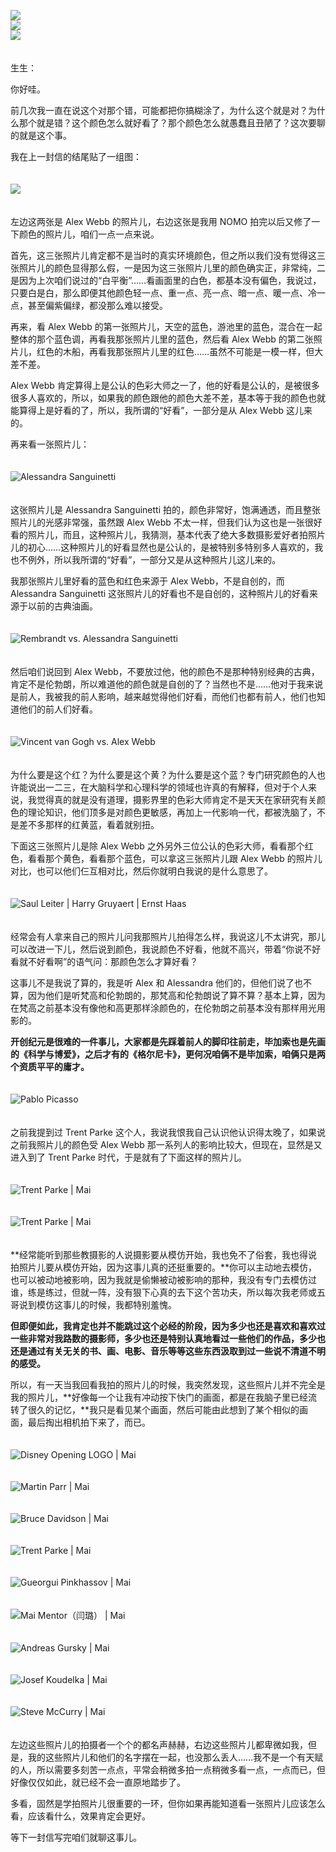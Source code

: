 [![](https://static001.geekbang.org/resource/image/4e/aa/4e41647e2d924501c2411980b8d108aa.jpg?wh=750x360)](http://time.geekbang.org/column/article/493360)  
[![](https://static001.geekbang.org/resource/image/ed/81/ed2b8868c1583e3d09a23b1b4766f081.jpg?wh=750x360)](http://time.geekbang.org/column/article/493390)  
[![](https://static001.geekbang.org/resource/image/5a/c8/5a66afc601507674ce14aa001203cac8.jpg?wh=750x360)](http://time.geekbang.org/column/article/494050)

　  
生生：

你好哇。

前几次我一直在说这个对那个错，可能都把你搞糊涂了，为什么这个就是对？为什么那个就是错？这个颜色怎么就好看了？那个颜色怎么就愚蠢且丑陋了？这次要聊的就是这个事。

我在上一封信的结尾贴了一组图：  
　

![](https://static001.geekbang.org/resource/image/ab/08/ab756cf9f65142761778e22d517b1d08.jpg?wh=1920x1389)

　  
左边这两张是 Alex Webb 的照片儿，右边这张是我用 NOMO 拍完以后又修了一下颜色的照片儿，咱们一点一点来说。

首先，这三张照片儿肯定都不是当时的真实环境颜色，但之所以我们没有觉得这三张照片儿的颜色显得那么假，一是因为这三张照片儿里的颜色确实正，非常纯，二是因为上次咱们说过的“白平衡”……看画面里的白色，都基本没有偏色，我说过，只要白是白，那么即便其他颜色轻一点、重一点、亮一点、暗一点、暖一点、冷一点，甚至偏紫偏绿，都没那么难以接受。

再来，看 Alex Webb 的第一张照片儿，天空的蓝色，游池里的蓝色，混合在一起整体的那个蓝色调，再看我那张照片儿里的蓝色，然后看 Alex Webb 的第二张照片儿，红色的木船，再看我那张照片儿里的红色……虽然不可能是一模一样，但大差不差。

Alex Webb 肯定算得上是公认的色彩大师之一了，他的好看是公认的，是被很多很多人喜欢的，所以，如果我的颜色跟他的颜色大差不差，基本等于我的颜色也就能算得上是好看的了，所以，我所谓的“好看”，一部分是从 Alex Webb 这儿来的。

再来看一张照片儿：  
　

![](https://static001.geekbang.org/resource/image/3b/b0/3b81234e5eb0679ed95657f1540edcb0.jpeg?wh=698x704 "Alessandra Sanguinetti")

　  
这张照片儿是 Alessandra Sanguinetti 拍的，颜色非常好，饱满通透，而且整张照片儿的光感非常强，虽然跟 Alex Webb 不太一样，但我们认为这也是一张很好看的照片儿，而且，这种照片儿，我猜测，基本代表了绝大多数摄影爱好者拍照片儿的初心……这种照片儿的好看显然也是公认的，是被特别多特别多人喜欢的，我也不例外，所以我所谓的“好看”，一部分又是从这种照片儿这儿来的。

我那张照片儿里好看的蓝色和红色来源于 Alex Webb，不是自创的，而 Alessandra Sanguinetti 这张照片儿的好看也不是自创的，这种照片儿的好看来源于以前的古典油画。  
　

![](https://static001.geekbang.org/resource/image/6e/4f/6ef1f58c067a3e9a0915058bc28fed4f.jpg?wh=4252x2126 "Rembrandt vs. Alessandra Sanguinetti")

　  
然后咱们说回到 Alex Webb，不要放过他，他的颜色不是那种特别经典的古典，肯定不是伦勃朗，所以难道他的颜色就是自创的了？当然也不是……他对于我来说是前人，我被我的前人影响，越来越觉得他们好看，而他们也都有前人，他们也知道他们的前人们好看。  
　

![](https://static001.geekbang.org/resource/image/b0/55/b0fe3a0be0990c38d446f29cc56e9b55.jpg?wh=5244x1780 "Vincent van Gogh vs. Alex Webb")

　  
为什么要是这个红？为什么要是这个黄？为什么要是这个蓝？专门研究颜色的人也许能说出一二三，在大脑科学和心理科学的领域也许真的有解释，但对于个人来说，我觉得真的就是没有道理，摄影界里的色彩大师肯定不是天天在家研究有关颜色的理论知识，他们顶多是对颜色更敏感，再加上一代影响一代，都被洗脑了，不是差不多那样的红黄蓝，看着就别扭。

下面这三张照片儿是除 Alex Webb 之外另外三位公认的色彩大师，看看那个红色，看看那个黄色，看看那个蓝色，可以拿这三张照片儿跟 Alex Webb 的照片儿对比，也可以他们仨互相对比，然后你就明白我说的是什么意思了。  
　

![](https://static001.geekbang.org/resource/image/82/6f/823d279a3cfb03d0a0585924be2e5f6f.jpg?wh=3386x785 "Saul Leiter | Harry Gruyaert | Ernst Haas")

　  
经常会有人拿来自己的照片儿问我那照片儿拍得怎么样，我说这儿不太讲究，那儿可以改进一下儿，然后说到颜色，我说颜色不好看，他就不高兴，带着“你说不好看就不好看啊”的语气问：那颜色怎么才算好看？

这事儿不是我说了算的，我是听 Alex 和 Alessandra 他们的，但他们说了也不算，因为他们是听梵高和伦勃朗的，那梵高和伦勃朗说了算不算？基本上算，因为在梵高之前基本没有像他和高更那样涂颜色的，在伦勃朗之前基本没有那样用光用影的。

**开创纪元是很难的一件事儿，大家都是先踩着前人的脚印往前走，毕加索也是先画的《科学与博爱》，之后才有的《格尔尼卡》，更何况咱俩不是毕加索，咱俩只是两个资质平平的庸才。**  
　

![](https://static001.geekbang.org/resource/image/89/41/897a86fb38261755dbb211462cc56741.jpg?wh=2518x886 "Pablo Picasso")

　  
之前我提到过 Trent Parke 这个人，我说我恨我自己认识他认识得太晚了，如果说之前我照片儿的颜色受 Alex Webb 那一系列人的影响比较大，但现在，显然是又进入到了 Trent Parke 时代，于是就有了下面这样的照片儿。  
　

![](https://static001.geekbang.org/resource/image/2y/4e/2yye144603beed3c20e529afc015414e.jpg?wh=2692x921 "Trent Parke | Mai")

　  
![](https://static001.geekbang.org/resource/image/cc/fd/cca192afdb769a46e62e1a03e1c352fd.jpg?wh=1571x1735 "Trent Parke | Mai")

　  
**经常能听到那些教摄影的人说摄影要从模仿开始，我也免不了俗套，我也得说拍照片儿要从模仿开始，因为这事儿真的还挺重要的。**你可以主动地去模仿，也可以被动地被影响，因为我就是偷懒被动被影响的那种，我没有专门去模仿过谁，练是练过，但就一阵，没有狠下心真的去下这个苦功夫，所以每次我老师或五哥说到模仿这事儿的时候，我都特别羞愧。

**但即便如此，我肯定也并不能跳过这个必经的阶段，因为多少也还是喜欢和喜欢过一些非常对我路数的摄影师，多少也还是特别认真地看过一些他们的作品，多少也还是通过有关无关的书、画、电影、音乐等等这些东西汲取到过一些说不清道不明的感受。**

所以，有一天当我回看我拍的照片儿的时候，我突然发现，这些照片儿并不完全是我的照片儿，**好像每一个让我有冲动按下快门的画面，都是在我脑子里已经流转了很久的记忆，**我只是看见某个画面，然后可能由此想到了某个相似的画面，最后掏出相机拍下来了，而已。  
　

![](https://static001.geekbang.org/resource/image/2e/b6/2e89a7ca21bdaab0f056c4b7f96f7eb6.jpg?wh=2692x921 "Disney Opening LOGO | Mai")

　  
![](https://static001.geekbang.org/resource/image/8a/73/8ac8742c534a507120601f144d272a73.jpg?wh=2692x921 "Martin Parr | Mai")

　  
![](https://static001.geekbang.org/resource/image/3e/c9/3e48e88f196d1b18c0016d62de0776c9.jpg?wh=2692x921 "Bruce Davidson | Mai")

　  
![](https://static001.geekbang.org/resource/image/33/2a/33b50582a093962bf152dd97c098952a.jpg?wh=2692x921 "Trent Parke | Mai")

　  
![](https://static001.geekbang.org/resource/image/6d/07/6d9cdd89e4c86d8cd43174fd3997e707.jpg?wh=2692x921 "Gueorgui Pinkhassov | Mai")

　  
![](https://static001.geekbang.org/resource/image/ce/f1/ce87bf05066d0d512e10375b3bcff3f1.jpg?wh=2692x921 "Mai Mentor（闫璐） | Mai")

　  
![](https://static001.geekbang.org/resource/image/e6/61/e636bb39d2499944589105626e036161.jpg?wh=1545x1075 "Andreas Gursky | Mai")

　  
![](https://static001.geekbang.org/resource/image/38/2a/38e5f3ae43b41c4f178c49e570252a2a.jpg?wh=3623x2672 "Josef Koudelka | Mai")

　  
![](https://static001.geekbang.org/resource/image/7d/8b/7d2e537a12600fa5ab93b2a450c5018b.jpg?wh=3623x2672 "Steve McCurry | Mai")

　  
左边这些照片儿的拍摄者一个个的都名声赫赫，右边这些照片儿都卑微如我，但是，我的这些照片儿和他们的名字摆在一起，也没那么丢人……我不是一个有天赋的人，所以需要多刻苦一点点，平常会稍微多拍一点稍微多看一点，一点而已，但好像仅仅如此，就已经不会一直原地踏步了。

多看，固然是学拍照片儿很重要的一环，但你如果再能知道看一张照片儿应该怎么看，应该看什么，效果肯定会更好。

等下一封信写完咱们就聊这事儿。